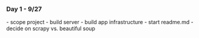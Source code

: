 <h3>Day 1 - 9/27</h3>
- scope project
- build server
- build app infrastructure
- start readme.md
- decide on scrapy vs. beautiful soup 